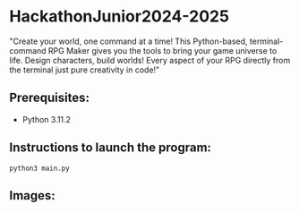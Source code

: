 # HackathonJunior2024-2025
"Create your world, one command at a time! This Python-based, terminal-command RPG Maker gives you the tools to bring your game universe to life. Design characters, build worlds! Every aspect of your RPG directly from the terminal just pure creativity in code!"

## Prerequisites:
* Python 3.11.2
## Instructions to launch the program:
```
python3 main.py
```
## Images:
